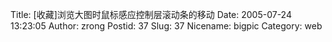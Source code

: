 Title: [收藏]浏览大图时鼠标感应控制层滚动条的移动
Date: 2005-07-24 13:23:05
Author: zrong
Postid: 37
Slug: 37
Nicename: bigpic
Category: web

``` {lang="html"}

 
```
